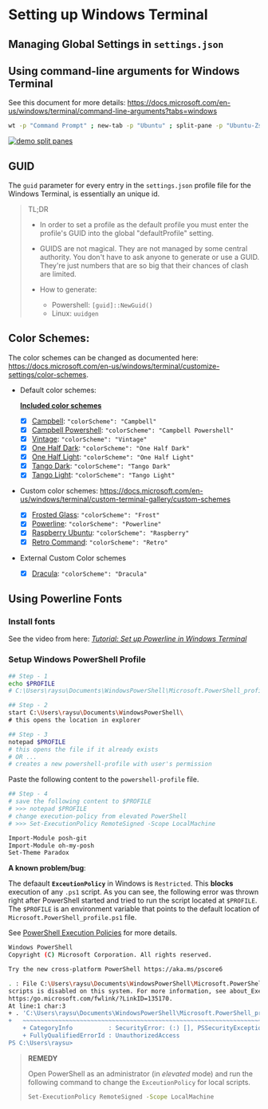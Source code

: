 # Setting up Windows Terminal

## Managing Global Settings in `settings.json`


## Using command-line arguments for Windows Terminal

See this document for more details: https://docs.microsoft.com/en-us/windows/terminal/command-line-arguments?tabs=windows

```bash
wt -p "Command Prompt" ; new-tab -p "Ubuntu" ; split-pane -p "Ubuntu-Zsh" ; split-pane -H wsl.exe bash
```
[![demo split panes][#wt-demo-split-panes]][#wt-demo-split-panes]

[#wt-demo-split-panes]: /resources/windows_terminal_multipane.png

## GUID

  The `guid` parameter for every entry in the `settings.json` profile file for the Windows Terminal, is essentially an unique id. 
  
  > TL;DR
  > - In order to set a profile as the default profile you must enter the profile's GUID into the global "defaultProfile" setting.
  >
  > - GUIDS are not magical. They are not managed by some central authority. You don't have to ask anyone to generate or use a GUID. 
  They're just numbers that are so big that their chances of clash are limited.
  > 
  > - How to generate:
  >
  >   - Powershell: `[guid]::NewGuid()`
  >   - Linux: `uuidgen`

## Color Schemes: 
  
  The color schemes can be changed as documented here: https://docs.microsoft.com/en-us/windows/terminal/customize-settings/color-schemes.
  
  - Default color schemes: 
  
    [**Included color schemes**][#included-color-schemes]
    
    [#included-color-schemes]: https://docs.microsoft.com/en-us/windows/terminal/customize-settings/color-schemes#included-color-schemes
    
    - [x] [Campbell][#campbell]:                `"colorScheme": "Campbell"`
    - [x] [Campbell Powershell][#campbell-ps]:  `"colorScheme": "Campbell Powershell"`
    - [x] [Vintage][#vintage]:                  `"colorScheme": "Vintage"`
    - [x] [One Half Dark][#one-half-dark]:      `"colorScheme": "One Half Dark"`
    - [x] [One Half Light][#one-half-light]:    `"colorScheme": "One Half Light"`
    - [x] [Tango Dark][#tango-dark]:            `"colorScheme": "Tango Dark"`
    - [x] [Tango Light][#tango-light]:          `"colorScheme": "Tango Light"`
    
    [#campbell]: https://docs.microsoft.com/en-us/windows/terminal/customize-settings/color-schemes#campbell
    [#campbell-ps]: https://docs.microsoft.com/en-us/windows/terminal/customize-settings/color-schemes#campbell-powershell
    [#vintage]: https://docs.microsoft.com/en-us/windows/terminal/customize-settings/color-schemes#vintage
    [#one-half-dark]: https://docs.microsoft.com/en-us/windows/terminal/customize-settings/color-schemes#one-half-dark
    [#one-half-light]: https://docs.microsoft.com/en-us/windows/terminal/customize-settings/color-schemes#one-half-light
    [#tango-dark]: https://docs.microsoft.com/en-us/windows/terminal/customize-settings/color-schemes#tango-dark
    [#tango-light]: https://docs.microsoft.com/en-us/windows/terminal/customize-settings/color-schemes#tango-light
    
  - Custom color schemes: https://docs.microsoft.com/en-us/windows/terminal/custom-terminal-gallery/custom-schemes
    - [x] [Frosted Glass][#forsted-glass]:           `"colorScheme": "Frost"`
    - [x] [Powerline][#powerline]:                   `"colorScheme": "Powerline"`
    - [x] [Raspberry Ubuntu][#raspberry-ubuntu]:     `"colorScheme": "Raspberry"`
    - [x] [Retro Command][#retro-command]:           `"colorScheme": "Retro"`    
    
    [#forsted-glass]: https://docs.microsoft.com/en-us/windows/terminal/custom-terminal-gallery/custom-schemes#frosted-glass
    [#powerline]: https://docs.microsoft.com/en-us/windows/terminal/custom-terminal-gallery/custom-schemes#powerline
    [#raspberry-ubuntu]: https://docs.microsoft.com/en-us/windows/terminal/custom-terminal-gallery/custom-schemes#raspberry-ubuntu
    [#retro-command]: https://docs.microsoft.com/en-us/windows/terminal/custom-terminal-gallery/custom-schemes#retro-command
    
  - External Custom Color schemes
  
    - [x] [Dracula][#dracula]:                       `"colorScheme": "Dracula"`
    
    [#dracula]: https://draculatheme.com/windows-terminal

## Using Powerline Fonts

### Install fonts
See the video from here: [_Tutorial: Set up Powerline in Windows Terminal_][#ps-powerline-fonts-setup]

[#ps-powerline-fonts-setup]: https://docs.microsoft.com/en-us/windows/terminal/tutorials/powerline-setup

### Setup Windows PowerShell Profile


```bash
## Step - 1
echo $PROFILE
# C:\Users\raysu\Documents\WindowsPowerShell\Microsoft.PowerShell_profile.ps1

## Step - 2
start C:\Users\raysu\Documents\WindowsPowerShell\
# this opens the location in explorer

## Step - 3
notepad $PROFILE
# this opens the file if it already exists 
# OR ... 
# creates a new powershell-profile with user's permission
```

Paste the following content to the `powershell-profile` file.

```bash
## Step - 4
# save the following content to $PROFILE
# >>> notepad $PROFILE
# change execution-policy from elevated PowerShell
# >>> Set-ExecutionPolicy RemoteSigned -Scope LocalMachine

Import-Module posh-git
Import-Module oh-my-posh
Set-Theme Paradox
```

**A known problem/bug**:

The defaault **`ExceutionPolicy`** in Windows is `Restricted`. This **blocks** execution of any `.ps1` script. As you can see, the following error was thrown right after PowerShell started and tried to run the script located at `$PROFILE`. The `$PROFILE` is an environment variable that points to the default location of `Microsoft.PowerShell_profile.ps1` file.

See [PowerShell Execution Policies][#ps-execution-policies] for more details.

[#ps-execution-policies]: https://docs.microsoft.com/en-us/powershell/module/microsoft.powershell.core/about/about_execution_policies?view=powershell-7

```bash
Windows PowerShell
Copyright (C) Microsoft Corporation. All rights reserved.

Try the new cross-platform PowerShell https://aka.ms/pscore6

. : File C:\Users\raysu\Documents\WindowsPowerShell\Microsoft.PowerShell_profile.ps1 cannot be loaded because running
scripts is disabled on this system. For more information, see about_Execution_Policies at
https:/go.microsoft.com/fwlink/?LinkID=135170.
At line:1 char:3
+ . 'C:\Users\raysu\Documents\WindowsPowerShell\Microsoft.PowerShell_pr ...
+   ~~~~~~~~~~~~~~~~~~~~~~~~~~~~~~~~~~~~~~~~~~~~~~~~~~~~~~~~~~~~~~~~~~~
    + CategoryInfo          : SecurityError: (:) [], PSSecurityException
    + FullyQualifiedErrorId : UnauthorizedAccess
PS C:\Users\raysu>
```

> **REMEDY**  
>
> Open PowerShell as an administrator (in *elevated* mode) and run the following command to change the `ExceutionPolicy` for local scripts. 
>
> ```bash
> Set-ExecutionPolicy RemoteSigned -Scope LocalMachine
> ```
